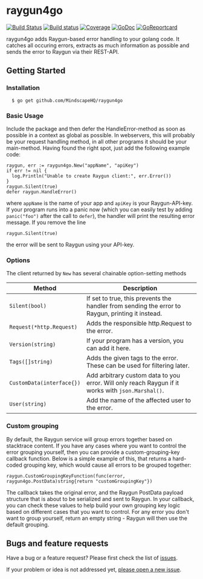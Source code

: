 # raygun4go
[![Build Status](https://travis-ci.org/MindscapeHQ/raygun4go.svg?branch=master)](https://travis-ci.org/MindscapeHQ/raygun4go)
[![Build status](https://ci.appveyor.com/api/projects/status/9pqk769jaxfxp0bb/branch/master?svg=true)](https://ci.appveyor.com/project/kaeuferportal-oss/raygun4go/branch/master)
[![Coverage](http://gocover.io/_badge/github.com/MindscapeHQ/raygun4go)](http://gocover.io/github.com/MindscapeHQ/raygun4go)
[![GoDoc](https://godoc.org/github.com/MindscapeHQ/raygun4go?status.svg)](http://godoc.org/github.com/MindscapeHQ/raygun4go)
[![GoReportcard](http://goreportcard.com/badge/MindscapeHQ/raygun4go)](http://goreportcard.com/report/MindscapeHQ/raygun4go)

raygun4go adds Raygun-based error handling to your golang code. It catches all
occuring errors, extracts as much information as possible and sends the error
to Raygun via their REST-API.

## Getting Started

### Installation
```
  $ go get github.com/MindscapeHQ/raygun4go
```

### Basic Usage

Include the package and then defer the HandleError-method as soon as possible
in a context as global as possible. In webservers, this will probably be your
request handling method, in all other programs it should be your main-method.
Having found the right spot, just add the following example code:

```
raygun, err := raygun4go.New("appName", "apiKey")
if err != nil {
  log.Println("Unable to create Raygun client:", err.Error())
}
raygun.Silent(true)
defer raygun.HandleError()
```

where ``appName`` is the name of your app and ``apiKey`` is your
Raygun-API-key. If your program runs into a panic now (which you can easily
test by adding ``panic("foo")`` after the call to ``defer``), the handler will
print the resulting error message. If you remove the line
```
raygun.Silent(true)
```
the error will be sent to Raygun using your API-key.

### Options

The client returned by ``New`` has several chainable option-setting methods

Method                    | Description
--------------------------|------------------------------------------------------------
`Silent(bool)`            | If set to true, this prevents the handler from sending the error to Raygun, printing it instead.
`Request(*http.Request)`  | Adds the responsible http.Request to the error.
`Version(string)`         | If your program has a version, you can add it here.
`Tags([]string)`          | Adds the given tags to the error. These can be used for filtering later.
`CustomData(interface{})` | Add arbitrary custom data to you error. Will only reach Raygun if it works with `json.Marshal()`.
`User(string)`            | Add the name of the affected user to the error.

### Custom grouping

By default, the Raygun service will group errors together based on stacktrace content.
If you have any cases where you want to control the error grouping yourself, then you can provide
a custom-grouping-key callback function. Below is a simple example of this, that returns a hard-coded
grouping key, which would cause all errors to be grouped together:

`raygun.CustomGroupingKeyFunction(func(error, raygun4go.PostData)string{return "customGroupingKey"})`

The callback takes the original error, and the Raygun PostData payload structure that is about to be serialized and sent to Raygun.
In your callback, you can check these values to help build your own grouping key logic based on different cases that you want
to control. For any error you don't want to group yourself, return an empty string - Raygun will then use the default grouping.

## Bugs and feature requests

Have a bug or a feature request? Please first check the list of
[issues](https://github.com/MindscapeHQ/raygun4go/issues).

If your problem or idea is not addressed yet, [please open a new
issue](https://github.com/MindscapeHQ/raygun4go/issues/new).
